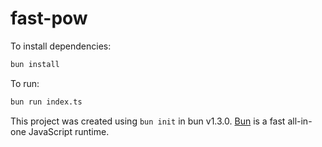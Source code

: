 # fast-pow

To install dependencies:

```bash
bun install
```

To run:

```bash
bun run index.ts
```

This project was created using `bun init` in bun v1.3.0. [Bun](https://bun.com) is a fast all-in-one JavaScript runtime.
